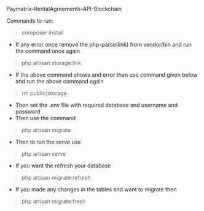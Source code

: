 Paymatrix-RentalAgreements-API-Blockchain


Commands to run:

> composer install


* If any error once remove the php-parse(link) from vendor/bin and run the command once again
> php artisan storage:link


* If the above command shows and error then use command given below and run the above command again
> rm public/storage


* Then set the .env file with required database and username and password
* Then use the command
> php artisan migrate

* Then to run the serve use
> php artisan serve

* If you want the refresh your database
> php artisan migrate:refresh

* If you made any changes in the tables and want to migrate then
> php artisan migrate:fresh
